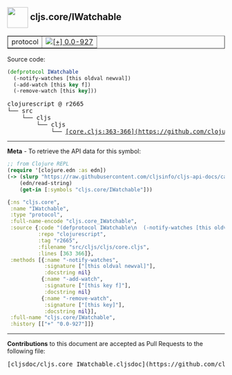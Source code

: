 ## <img width="48px" valign="middle" src="http://i.imgur.com/Hi20huC.png"> cljs.core/IWatchable

 <table border="1">
<tr>

<td>protocol</td>
<td><a href="https://github.com/cljsinfo/cljs-api-docs/tree/0.0-927"><img valign="middle" alt="[+] 0.0-927" src="https://img.shields.io/badge/+-0.0--927-lightgrey.svg"></a> </td>
</tr>
</table>






Source code:

```clj
(defprotocol IWatchable
  (-notify-watches [this oldval newval])
  (-add-watch [this key f])
  (-remove-watch [this key]))
```

 <pre>
clojurescript @ r2665
└── src
    └── cljs
        └── cljs
            └── <ins>[core.cljs:363-366](https://github.com/clojure/clojurescript/blob/r2665/src/cljs/cljs/core.cljs#L363-L366)</ins>
</pre>


---

__Meta__ - To retrieve the API data for this symbol:

```clj
;; from Clojure REPL
(require '[clojure.edn :as edn])
(-> (slurp "https://raw.githubusercontent.com/cljsinfo/cljs-api-docs/catalog/cljs-api.edn")
    (edn/read-string)
    (get-in [:symbols "cljs.core/IWatchable"]))
```

```clj
{:ns "cljs.core",
 :name "IWatchable",
 :type "protocol",
 :full-name-encode "cljs.core_IWatchable",
 :source {:code "(defprotocol IWatchable\n  (-notify-watches [this oldval newval])\n  (-add-watch [this key f])\n  (-remove-watch [this key]))",
          :repo "clojurescript",
          :tag "r2665",
          :filename "src/cljs/cljs/core.cljs",
          :lines [363 366]},
 :methods [{:name "-notify-watches",
            :signature ["[this oldval newval]"],
            :docstring nil}
           {:name "-add-watch",
            :signature ["[this key f]"],
            :docstring nil}
           {:name "-remove-watch",
            :signature ["[this key]"],
            :docstring nil}],
 :full-name "cljs.core/IWatchable",
 :history [["+" "0.0-927"]]}

```

---

__Contributions__ to this document are accepted as Pull Requests to the following file:

 <pre>
[cljsdoc/cljs.core_IWatchable.cljsdoc](https://github.com/cljsinfo/cljs-api-docs/blob/master/cljsdoc/cljs.core_IWatchable.cljsdoc)
</pre>

